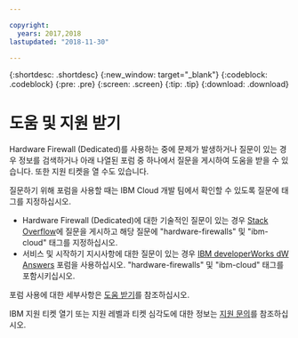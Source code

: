 ```yaml
---

copyright:
  years: 2017,2018
lastupdated: "2018-11-30"

---
```


{:shortdesc: .shortdesc}
{:new_window: target="_blank"}
{:codeblock: .codeblock}
{:pre: .pre}
{:screen: .screen}
{:tip: .tip}
{:download: .download}

# 도움 및 지원 받기

Hardware Firewall (Dedicated)를 사용하는 중에 문제가 발생하거나 질문이 있는 경우 정보를 검색하거나 아래 나열된 포럼 중 하나에서 질문을 게시하여 도움을 받을 수 있습니다. 또한 지원 티켓을 열 수도 있습니다.

질문하기 위해 포럼을 사용할 때는 IBM Cloud 개발 팀에서 확인할 수 있도록 질문에 태그를 지정하십시오.

* Hardware Firewall (Dedicated)에 대한 기술적인 질문이 있는 경우 [Stack Overflow](https://stackoverflow.com/search?q=hardware-firewalls+ibm-cloud)에 질문을 게시하고 해당 질문에 "hardware-firewalls" 및 "ibm-cloud" 태그를 지정하십시오.
* 서비스 및 시작하기 지시사항에 대한 질문이 있는 경우 [IBM developerWorks dW Answers](https://developer.ibm.com/answers/topics/hardware-firewalls.html?smartspace=ibm-cloud) 포럼을 사용하십시오. "hardware-firewalls" 및 "ibm-cloud" 태그를 포함시키십시오.

포럼 사용에 대한 세부사항은 [도움 받기](/docs/support/index.html#getting-help)를 참조하십시오.

IBM 지원 티켓 열기 또는 지원 레벨과 티켓 심각도에 대한 정보는 [지원 문의](/docs/support/index.html#contacting-support)를 참조하십시오.
